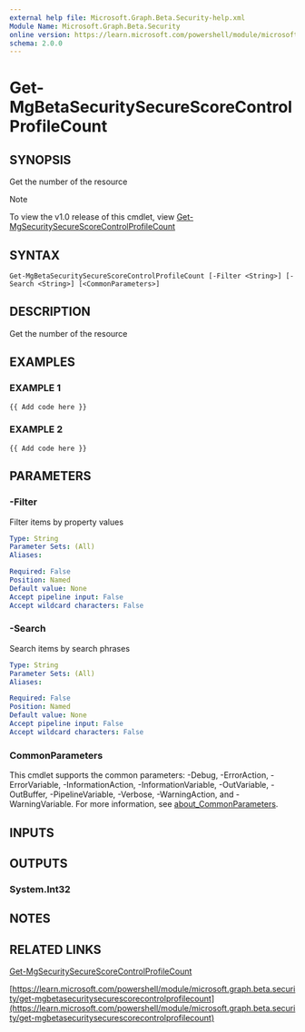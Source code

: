 ```yaml
---
external help file: Microsoft.Graph.Beta.Security-help.xml
Module Name: Microsoft.Graph.Beta.Security
online version: https://learn.microsoft.com/powershell/module/microsoft.graph.beta.security/get-mgbetasecuritysecurescorecontrolprofilecount
schema: 2.0.0
---
```


# Get-MgBetaSecuritySecureScoreControlProfileCount

## SYNOPSIS
Get the number of the resource

> [!NOTE]
> To view the v1.0 release of this cmdlet, view [Get-MgSecuritySecureScoreControlProfileCount](/powershell/module/Microsoft.Graph.Security/Get-MgSecuritySecureScoreControlProfileCount?view=graph-powershell-1.0)

## SYNTAX

```
Get-MgBetaSecuritySecureScoreControlProfileCount [-Filter <String>] [-Search <String>] [<CommonParameters>]
```

## DESCRIPTION
Get the number of the resource

## EXAMPLES

### EXAMPLE 1
```
{{ Add code here }}
```

### EXAMPLE 2
```
{{ Add code here }}
```

## PARAMETERS

### -Filter
Filter items by property values

```yaml
Type: String
Parameter Sets: (All)
Aliases:

Required: False
Position: Named
Default value: None
Accept pipeline input: False
Accept wildcard characters: False
```

### -Search
Search items by search phrases

```yaml
Type: String
Parameter Sets: (All)
Aliases:

Required: False
Position: Named
Default value: None
Accept pipeline input: False
Accept wildcard characters: False
```

### CommonParameters
This cmdlet supports the common parameters: -Debug, -ErrorAction, -ErrorVariable, -InformationAction, -InformationVariable, -OutVariable, -OutBuffer, -PipelineVariable, -Verbose, -WarningAction, and -WarningVariable. For more information, see [about_CommonParameters](http://go.microsoft.com/fwlink/?LinkID=113216).

## INPUTS

## OUTPUTS

### System.Int32
## NOTES

## RELATED LINKS
[Get-MgSecuritySecureScoreControlProfileCount](/powershell/module/Microsoft.Graph.Security/Get-MgSecuritySecureScoreControlProfileCount?view=graph-powershell-1.0)

[https://learn.microsoft.com/powershell/module/microsoft.graph.beta.security/get-mgbetasecuritysecurescorecontrolprofilecount](https://learn.microsoft.com/powershell/module/microsoft.graph.beta.security/get-mgbetasecuritysecurescorecontrolprofilecount)


